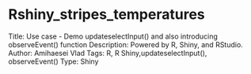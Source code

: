# Rshiny_stripes_temperatures
Title: Use case - Demo updateselectInput() and also introducing observeEvent() function
Description: Powered by R, Shiny, and RStudio.
Author: Amihaesei Vlad
Tags: R, R Shiny,updateselectInput(), observeEvent()
Type: Shiny
